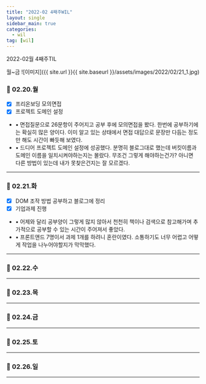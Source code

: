 ```yaml
---
title: "2022-02 4째주WIL"
layout: single
sidebar_main: true
categories:
  - wil
tag: [wil]
---
```


2022-02월 4째주TIL

월~금
![이미지]({{ site.url }}{{ site.baseurl }}/assets/images/2022/02/21_1.jpg)

### 📆 02.20.월

- [x] 프리온보딩 모의면접
- [x] 프로젝트 도메인 설정
- ▪ 면접질문으로 26문항이 주어지고 공부 후에 모의면접을 봤다. 한번에 공부하기에는 확실히 많은 양이다. 이미 알고 있는 상태에서 면접 대답으로 문장만 다듬는 정도만 해도 시간이 빠듯해 보였다. 
- ▪ 드디어 프로젝트 도메인 설정에 성공했다. 분명히 블로그대로 했는데 버킷이름과 도메인 이름을 일치시켜야하는지는 몰랐다. 무조건 그렇게 해야하는건가? 아니면 다른 방법이 있는데 내가 못찾은건지는 잘 모르겠다. 

---

### 📆 02.21.화

- [x] DOM 조작 방법 공부하고 블로그에 정리
- [X] 기업과제 진행
- ▪ 어제와 달리 공부양이 그렇게 많지 않아서 천천히 책이나 검색으로 참고해가며 추가적으로 공부할 수 있는 시간이 주어져서 좋았다.
- ▪ 프론트앤드 7명이서 과제 1개를 하려니 혼란이였다. 소통하기도 너무 어렵고 어떻게 작업을 나누어야할지가 막막했다.

---

### 📆 02.22.수

---

### 📆 02.23.목

---

### 📆 02.24.금

---

### 📆 02.25.토

---

### 📆 02.26.일

---

<br /><br /><br /><br />

<br /><br /><br /><br />
